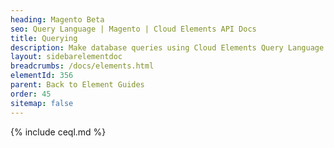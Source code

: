```yaml
---
heading: Magento Beta
seo: Query Language | Magento | Cloud Elements API Docs
title: Querying
description: Make database queries using Cloud Elements Query Language.
layout: sidebarelementdoc
breadcrumbs: /docs/elements.html
elementId: 356
parent: Back to Element Guides
order: 45
sitemap: false
---
```


{% include ceql.md %}
